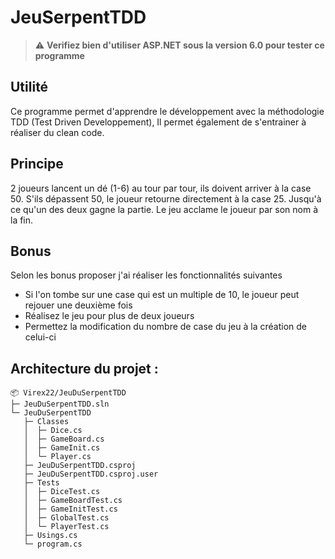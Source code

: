 # JeuSerpentTDD
> :warning: **Verifiez bien d'utiliser ASP.NET sous la version 6.0 pour tester ce programme**

## Utilité
Ce programme permet d'apprendre le développement avec la méthodologie TDD (Test Driven Developpement), Il permet également de s'entrainer à réaliser du clean code.

## Principe
2 joueurs lancent un dé (1-6) au tour par tour, ils doivent arriver à la case 50. S'ils dépassent 50, le joueur retourne directement à la case 25. Jusqu'à ce qu'un des deux gagne la partie.
Le jeu acclame le joueur par son nom à la fin.

## Bonus 
Selon les bonus proposer j'ai réaliser les fonctionnalités suivantes

- Si l'on tombe sur une case qui est un multiple de 10, le joueur peut rejouer une deuxième fois
- Réalisez le jeu pour plus de deux joueurs
- Permettez la modification du nombre de case du jeu à la création de celui-ci

## Architecture du projet :

```
📦 Virex22/JeuDuSerpentTDD
├─ JeuDuSerpentTDD.sln
└─ JeuDuSerpentTDD
   ├─ Classes
   │  ├─ Dice.cs
   │  ├─ GameBoard.cs
   │  ├─ GameInit.cs
   │  └─ Player.cs
   ├─ JeuDuSerpentTDD.csproj
   ├─ JeuDuSerpentTDD.csproj.user
   ├─ Tests
   │  ├─ DiceTest.cs
   │  ├─ GameBoardTest.cs
   │  ├─ GameInitTest.cs
   │  ├─ GlobalTest.cs
   │  └─ PlayerTest.cs
   ├─ Usings.cs
   └─ program.cs
```
